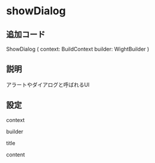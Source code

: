 # showDialog

## 追加コード

ShowDialog
(
    context: BuildContext
    builder: WightBuilder
)

## 説明

アラートやダイアログと呼ばれるUI

## 設定

context

builder

title

content